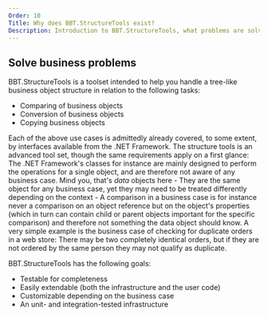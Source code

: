 ```yaml
---
Order: 10
Title: Why does BBT.StructureTools exist?
Description: Introduction to BBT.StructureTools, what problems are solved and how it is distinctive from the known .NET functions
---
```


## Solve business problems

BBT.StructureTools is a toolset intended to help you handle a tree-like business object structure in relation to the
following tasks:

* Comparing of business objects
* Conversion of business objects
* Copying business objects

Each of the above use cases is admittedly already covered, to some extent, by interfaces available from the .NET Framework.
The structure tools is an advanced tool set, though the same requirements apply on a first glance: The .NET Framework's
classes for instance are mainly designed to perform the operations for a single object, and are therefore not aware of any
business case. Mind you, that's _data_ objects here - They are the same object for any business case, yet they may
need to be treated differently depending on the context - A comparison in a business case is for instance never a comparison
on an object reference but on the object's properties (which in turn can contain child or parent objects important for the
specific comparison) and therefore not something the data object should know. A very simple example is the business case of
checking for duplicate orders in a web store: There may be two completely identical orders, but if they are not ordered by
the same person they may not qualify as duplicate.

BBT.StructureTools has the following goals:

* Testable for completeness
* Easily extendable (both the infrastructure and the user code)
* Customizable depending on the business case
* An unit- and integration-tested infrastructure
